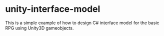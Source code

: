 # unity-interface-model
This is a simple example of how to design C# interface model for the basic RPG using Unity3D gameobjects.
